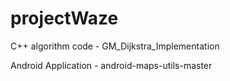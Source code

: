# projectWaze

C++ algorithm code - GM_Dijkstra_Implementation

Android Application - android-maps-utils-master
